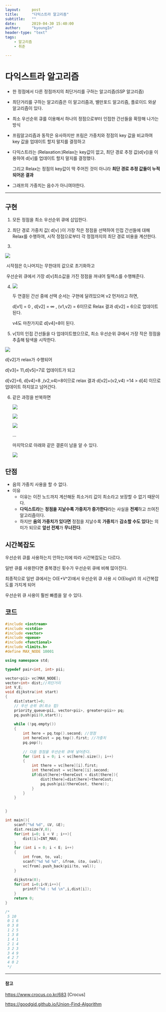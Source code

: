 ```yaml
---
layout:     post
title:      "다익스트라 알고리즘"
subtitle:   ""
date:       2019-04-30 15:40:00
author:     "kyoungIn"
header-type: "text"
tags:
    - 알고리즘
    - 취준

---
```


# 다익스트라 알고리즘

- 한 정점에서 다른 정점까지의 최단거리를 구하는 알고리즘(SSP 알고리즘)

- 최단거리를 구하는 알고리즘은 이 알고리즘과, 밸만포드 알고리즘, 플로이드 와샬 알고리즘이 있다.

- 최소 우선순위 큐를 이용해서 하나의 정점으로부터 인접한 간선들을 확장해 나가는 방식

- 프림알고리즘과 동작은 유사하지만 프림은  가중치와 정점의 key 값을 비교하여 key 값을 업데이트 할지 말지를 결정하고 

- 다익스트라는 (Relaxation:)Relax는 key값이 없고, 최단 경로 추정 값(d[v])을 이용하여 d[v]를 업데이트 할지 말지를 결정했다.

  그리고 Relax는 정점의 key값이 딱 주어진 것이 아니라 **최단 경로 추정 값들이 누적되어온 결과**

- 그래프의 가중치는 음수가 아니여야한다.

------

## 구현

1. 모든 정점을 최소 우선순위 큐에 삽입한다.

2. 최단 경로 가중치 값( d[v] )이 가장 작은 정점을 선택하여 인접 간선들에 대해 Relax를 수행하여, 시작 정점으로부터 각 정점까지의 최단 경로 비용을 계산한다.

3. 

   ![](https://img1.daumcdn.net/thumb/R1280x0/?scode=mtistory&fname=http%3A%2F%2Fcfile21.uf.tistory.com%2Fimage%2F99BD264F5A4764ED23E322)

   ​	시작점은 0,나머지는 무한대의 값으로 초기화하고

   ​	우선순위 큐에서 가장 d[v]최소값을 가진 정점을 꺼내어 릴렉스를 수행해준다.

   4. ![](https://img1.daumcdn.net/thumb/R1280x0/?scode=mtistory&fname=http%3A%2F%2Fcfile3.uf.tistory.com%2Fimage%2F9936F14F5A4764ED0F4059)

      두 연결된 간선 중에 선택 순서는 구현에 달려있으며 v2 먼저라고 하면,

      d[v1] = 0 , d[v2] = ∞ , (v1,v2) = 6이므로 Relax 결과 d[v2] = 6으로 업데이트 된다.

      v4도 마찬가지로 d[v4]=8이 된다.

   

   5. v[1]의 인접 간선들을 다 업데이트했으므로, 최소 우선순위 큐에서 가장 작은 정점을 추출해 탐색을 시작한다.

   ![](https://img1.daumcdn.net/thumb/R1280x0/?scode=mtistory&fname=http%3A%2F%2Fcfile9.uf.tistory.com%2Fimage%2F9967BC4F5A4764EF2EFC5A)

   d[v2]가 relax가 수행되어 

   d[v3]= 11,d[v5]=7로 업데이트가 되고 

   d[v2]=6, d[v4]=8 ,(v2,v4)=8이므로  relax 결과 d[v2]+(v2,v4) =14 > d[4] 이므로 업데이트 하지않고 넘어간다.

   

   6. 같은 과정을 반복하면 

      ![](https://img1.daumcdn.net/thumb/R1280x0/?scode=mtistory&fname=http%3A%2F%2Fcfile9.uf.tistory.com%2Fimage%2F990BC6445A4764EF351764)

      ![](https://img1.daumcdn.net/thumb/R1280x0/?scode=mtistory&fname=http%3A%2F%2Fcfile10.uf.tistory.com%2Fimage%2F9909B4445A4764F035647F)

      ![](https://img1.daumcdn.net/thumb/R1280x0/?scode=mtistory&fname=http%3A%2F%2Fcfile27.uf.tistory.com%2Fimage%2F996B59445A4764F02B3755)

      ...

      마지막으로 아래와 같은 결론이 남을 알 수 있다.

      ![](https://img1.daumcdn.net/thumb/R1280x0/?scode=mtistory&fname=http%3A%2F%2Fcfile21.uf.tistory.com%2Fimage%2F99CA88475A4764F229A859)

      

## 단점

- 음의 가중치 사용을 할 수 없다.
- 이유 
  - 이유는 이전 노드까지 계산해둔 최소거리 값이 최소라고 보장할 수 없기 때문이다.
  - **다익스트라**는 **정점을 지날수록 가중치가 증가한다**라는 사실을 **전제**하고 쓰여진 알고리즘이다.
  - 하지만 **음의 가중치가 있다면** 정점을 지날수록 **가중치**가 **감소할 수도 있다**는 의미가 되므로 **앞선 전제**가 **무너진다**.

## 시간복잡도

우선순위 큐를 사용하는지 안하는지에 따라 시간복잡도는 다르다.

일반 큐를 사용한다면 중복갱신 횟수가 우선순위 큐에 비해 많아진다.

최종적으로 일반 큐에서는 O(E+V^2)에서 우선순위 큐 사용 시 O(ElogV) 의 시간복잡도를 가지게 되어

우선순위 큐 사용이 훨씬 빠름을 알 수 있다. 

## 코드

```cpp
#include <iostream>
#include <cstdio>
#include <vector>
#include <queue>
#include <functional>
#include <limits.h>
#define MAX_NODE 10001

using namespace std;

typedef pair<int, int> pii;

vector<pii> vc[MAX_NODE];
vector<int> dist;//최단거리
int V,E;
void dijkstra(int start)
{
    dist[start]=0;
    // 우선 순위 큐(최소 힙)
    priority_queue<pii, vector<pii>, greater<pii>> pq;
    pq.push(pii(0,start));
    
    while (!pq.empty())
    {
        int here = pq.top().second; //정점
        int hereCost = pq.top().first; //가중치
        pq.pop();
        
        // 다음 정점을 우선순위 큐에 넣어준다.
        for (int i = 0; i < vc[here].size(); i++)
        {
            int there = vc[here][i].first;
            int thereCost = vc[here][i].second;
            if(dist[here]+thereCost < dist[there]){
                dist[there]=dist[here]+thereCost;
                pq.push(pii(thereCost, there));
            }
        }
    }
    

}

int main(){
    scanf("%d %d", &V, &E);
    dist.resize(V,0);
    for(int i=0; i < V ; i++){
        dist[i]=INT_MAX;
    }
    for (int i = 0; i < E; i++)
    {
        int from, to, val;
        scanf("%d %d %d", &from, &to, &val);
        vc[from].push_back(pii(to, val));
    }
    
    dijkstra(0);
    for(int i=0;i<V;i++){
        printf("%d : %d \n",i,dist[i]);
    }
    return 0;
}

/*
 5 10
 0 1 6
 0 3 8
 1 2 5
 1 3 8
 1 4 1
 2 1 4
 3 2 3
 3 4 9
 4 2 7
 4 0 2
 */
```







------

#### 참고

https://www.crocus.co.kr/683   [Crocus]

https://goodgid.github.io/Union-Find-Algorithm
